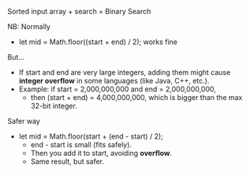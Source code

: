 Sorted input array + search = Binary Search

NB:
Normally 
- let mid = Math.floor((start + end) / 2); works fine

But...
- If start and end are very large integers, adding them might cause **integer overflow** in some languages (like Java, C++, etc.).
- Example: if start = 2,000,000,000 and end = 2,000,000,000,
    - then (start + end) = 4,000,000,000, which is bigger than the max 32-bit integer.

Safer way
- let mid = Math.floor(start + (end - start) / 2);
    - end - start is small (fits safely).
	- Then you add it to start, avoiding **overflow**.
	- Same result, but safer.